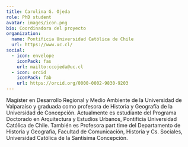 ```yaml
---
title: Carolina G. Ojeda 
role: PhD student
avatar: images/icon.png
bio: Coordinadora del proyecto
organization:
  name: Pontificia Universidad Católica de Chile
  url: https://www.uc.cl/
social:
  - icon: envelope
    iconPack: fas
    url: mailto:ccojeda@uc.cl
  - icon: orcid
    iconPack: fab
    url: https://orcid.org/0000-0002-9830-9203
---
```


Magíster en Desarrollo Regional y Medio Ambiente de la Universidad de Valparaíso y graduada como profesora de Historia y Geografía de la Universidad de Concepción. Actualmente  es  estudiante  del  Programa  Doctorado  en  Arquitectura  y  Estudios  Urbanos, Pontificia Universidad Católica de Chile. También es Profesora part time del Departamento  de  Historia  y  Geografía,  Facultad  de  Comunicación,  Historia  y  Cs.  Sociales, Universidad Católica de la Santísima Concepción. 
